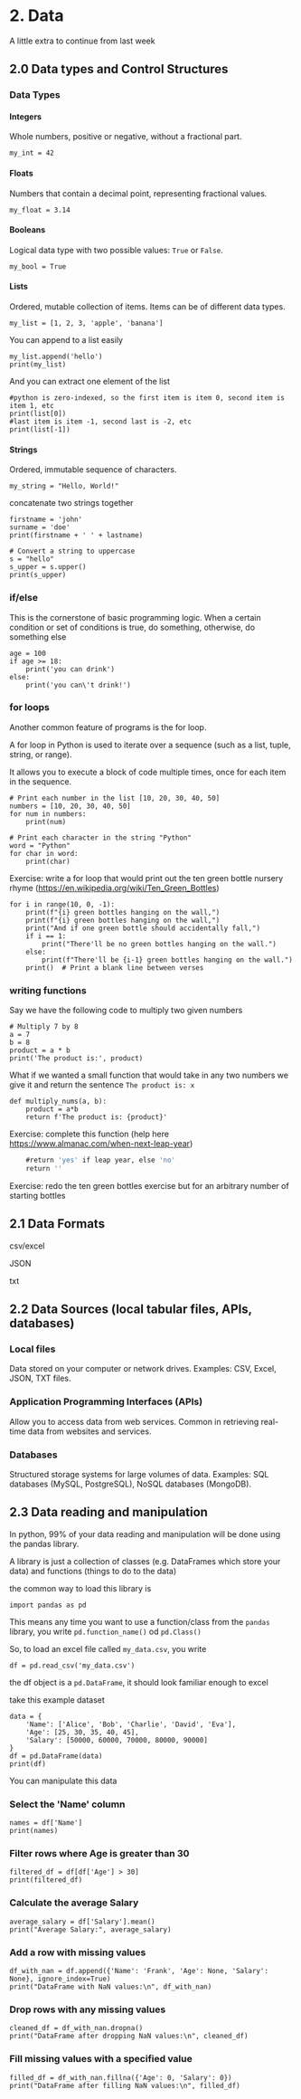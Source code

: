 # 2. Data

A little extra to continue from last week

## 2.0 Data types and Control Structures

### Data Types

#### Integers

Whole numbers, positive or negative, without a fractional part.

```
my_int = 42
```

#### Floats

Numbers that contain a decimal point, representing fractional values.

```
my_float = 3.14
```


#### Booleans

Logical data type with two possible values: `True` or `False`.

```
my_bool = True
```

#### Lists

Ordered, mutable collection of items. Items can be of different data types.
```
my_list = [1, 2, 3, 'apple', 'banana']
```

You can append to a list easily

```
my_list.append('hello')
print(my_list)
```

And you can extract one element of the list
```
#python is zero-indexed, so the first item is item 0, second item is item 1, etc
print(list[0])
#last item is item -1, second last is -2, etc
print(list[-1])
```


#### Strings
Ordered, immutable sequence of characters.
```
my_string = "Hello, World!"
```

concatenate two strings together
```
firstname = 'john'
surname = 'doe'
print(firstname + ' ' + lastname)
```

```
# Convert a string to uppercase
s = "hello"
s_upper = s.upper()
print(s_upper)
```

### if/else

This is the cornerstone of basic programming logic. 
When a certain condition or set of conditions is true, do something, otherwise, do something else

```
age = 100
if age >= 18:
    print('you can drink')
else:
    print('you can\'t drink!')
```

### for loops

Another common feature of programs is the for loop.

A for loop in Python is used to iterate over a sequence (such as a list, tuple, string, or range).

It allows you to execute a block of code multiple times, once for each item in the sequence.

```
# Print each number in the list [10, 20, 30, 40, 50]
numbers = [10, 20, 30, 40, 50]
for num in numbers:
    print(num)
```

```
# Print each character in the string "Python"
word = "Python"
for char in word:
    print(char)
```

Exercise: write a for loop that would print out the ten green bottle nursery rhyme (https://en.wikipedia.org/wiki/Ten_Green_Bottles)
```
for i in range(10, 0, -1):
    print(f"{i} green bottles hanging on the wall,")
    print(f"{i} green bottles hanging on the wall,")
    print("And if one green bottle should accidentally fall,")
    if i == 1:
        print("There'll be no green bottles hanging on the wall.")
    else:
        print(f"There'll be {i-1} green bottles hanging on the wall.")
    print()  # Print a blank line between verses
```


### writing functions

Say we have the following code to multiply two given numbers

```
# Multiply 7 by 8
a = 7
b = 8
product = a * b
print('The product is:', product)
```

What if we wanted a small function that would take in any two numbers we give it and return the sentence `The product is: x`

```
def multiply_nums(a, b):
    product = a*b
    return f'The product is: {product}'
```

Exercise: complete this function (help here https://www.almanac.com/when-next-leap-year)

```def is_leap_year(year):
    #return 'yes' if leap year, else 'no'
    return ''
```

Exercise: redo the ten green bottles exercise but for an arbitrary number of starting bottles

## 2.1 Data Formats

csv/excel

JSON

txt

## 2.2 Data Sources (local tabular files, APIs, databases)


### Local files

Data stored on your computer or network drives.
Examples: CSV, Excel, JSON, TXT files.

### Application Programming Interfaces (APIs) 

Allow you to access data from web services.
Common in retrieving real-time data from websites and services.


### Databases

Structured storage systems for large volumes of data.
Examples: SQL databases (MySQL, PostgreSQL), NoSQL databases (MongoDB).

## 2.3 Data reading and manipulation 

In python, 99% of your data reading and manipulation will be done using the pandas library.

A library is just a collection of classes (e.g. DataFrames which store your data) and functions (things to do to the data)

the common way to load this library is

```
import pandas as pd
```

This means any time you want to use a function/class from the `pandas` library, you write `pd.function_name()` od `pd.Class()`

So, to load an excel file called `my_data.csv`, you write

```
df = pd.read_csv('my_data.csv')
```

the df object is a `pd.DataFrame`, it should look familiar enough to excel

take this example dataset

```
data = {
    'Name': ['Alice', 'Bob', 'Charlie', 'David', 'Eva'],
    'Age': [25, 30, 35, 40, 45],
    'Salary': [50000, 60000, 70000, 80000, 90000]
}
df = pd.DataFrame(data)
print(df)
```

You can manipulate this data

### Select the 'Name' column
```
names = df['Name']
print(names)
```

### Filter rows where Age is greater than 30
```
filtered_df = df[df['Age'] > 30]
print(filtered_df)
```

### Calculate the average Salary
```
average_salary = df['Salary'].mean()
print("Average Salary:", average_salary)
```

### Add a row with missing values
```
df_with_nan = df.append({'Name': 'Frank', 'Age': None, 'Salary': None}, ignore_index=True)
print("DataFrame with NaN values:\n", df_with_nan)
```

### Drop rows with any missing values
```
cleaned_df = df_with_nan.dropna()
print("DataFrame after dropping NaN values:\n", cleaned_df)
```

### Fill missing values with a specified value
```
filled_df = df_with_nan.fillna({'Age': 0, 'Salary': 0})
print("DataFrame after filling NaN values:\n", filled_df)
```